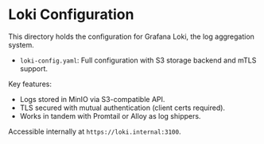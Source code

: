# Loki Configuration

This directory holds the configuration for Grafana Loki, the log aggregation system.

- `loki-config.yaml`: Full configuration with S3 storage backend and mTLS support.

Key features:
- Logs stored in MinIO via S3-compatible API.
- TLS secured with mutual authentication (client certs required).
- Works in tandem with Promtail or Alloy as log shippers.

Accessible internally at `https://loki.internal:3100`.
